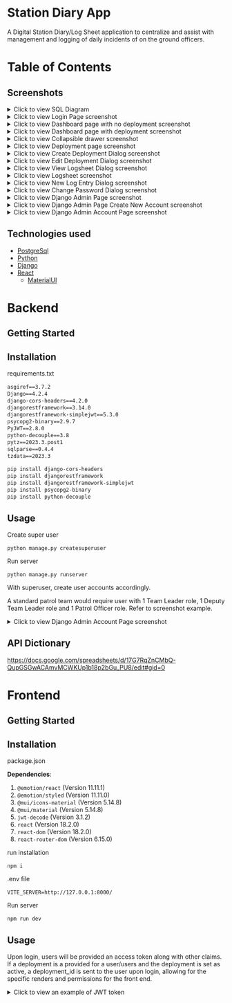 # Station Diary App

A Digital Station Diary/Log Sheet application to centralize and assist with management and logging of daily incidents of on the ground officers.

# Table of Contents

## Screenshots
<details>
<summary>Click to view SQL Diagram</summary>

![SQL](./public/SQL.png)

</details>

<details>
<summary>Click to view Login Page screenshot</summary>
  
![Login](./public/screenshot1.JPG)

</details>

<details>
<summary>Click to view Dashboard page with no deployment screenshot</summary>

![Dashboard no deployment](./public/screenshot2.JPG)
</details> 

<details>
<summary>Click to view Dashboard page with deployment screenshot</summary>
  
![Dashboard with deployment](./public/screenshot8.JPG)
</details>  

<details>
<summary>Click to view Collapsible drawer screenshot</summary>
  
![Drawer](./public/screenshot3.JPG)
</details>

<details>
<summary>Click to view Deployment page screenshot</summary>
  
![Deployment](./public/screenshot4.JPG)
</details>  

<details>
<summary>Click to view Create Deployment Dialog screenshot</summary>
  
![Create Deployment](./public/screenshot5.JPG)
</details>

<details>
<summary>Click to view Edit Deployment Dialog screenshot</summary>
  
![Edit Deployment](./public/screenshot6.JPG)
</details>

<details>
<summary>Click to view View Logsheet Dialog screenshot</summary>
  
![Logsheet Dialog](./public/screenshot7.JPG)
</details>  

<details>
<summary>Click to view Logsheet screenshot</summary>
  
![Logsheet](./public/screenshot9.JPG)
</details>  

<details>
<summary>Click to view New Log Entry Dialog screenshot</summary>
  
![New Logsheet Entry](./public/screenshot11.JPG)
</details>  

<details>
<summary>Click to view Change Password Dialog screenshot</summary>
  
![Change Password](./public/screenshot10.JPG)
</details>  

<details>
<summary>Click to view Django Admin Page screenshot</summary>
  
![Django Admin Page](./public/screenshot12.JPG)
</details>  

<details>
<summary>Click to view Django Admin Page Create New Account screenshot</summary>
  
![Django Admin Page Create New Account](./public/screenshot13.JPG)
</details>  

<details>
<summary>Click to view Django Admin Account Page screenshot</summary>
  
![Django Admin Account Page](./public/screenshot14.JPG)
</details>  

## Technologies used
* [PostgreSql](https://www.postgresql.org/download/)
* [Python](https://www.python.org/)
* [Django](https://www.djangoproject.com/download/)
* [React](https://react.dev/)
  * [MaterialUI](https://mui.com/)
    

# Backend
## Getting Started
## Installation

requirements.txt
```
asgiref==3.7.2
Django==4.2.4
django-cors-headers==4.2.0
djangorestframework==3.14.0
djangorestframework-simplejwt==5.3.0
psycopg2-binary==2.9.7
PyJWT==2.8.0
python-decouple==3.8
pytz==2023.3.post1
sqlparse==0.4.4
tzdata==2023.3
```
```
pip install django-cors-headers
pip install djangorestframework
pip install djangorestframework-simplejwt
pip install psycopg2-binary
pip install python-decouple
```

## Usage

Create super user
```
python manage.py createsuperuser
```
Run server
```
python manage.py runserver
```

With superuser, create user accounts accordingly.

A standard patrol team would require user with 1 Team Leader role, 1 Deputy Team Leader role and 1 Patrol Officer role. Refer to screenshot example.

<details>
<summary>Click to view Django Admin Account Page screenshot</summary>
  
![Django Admin Account Page](./public/screenshot14.JPG)
</details>  

## API Dictionary
https://docs.google.com/spreadsheets/d/17G7RqZnCMbQ-QupGSGwACAmvMCWKUp1b18p2bGu_PU8/edit#gid=0

# Frontend
## Getting Started
## Installation
package.json

**Dependencies**:

1. `@emotion/react` (Version 11.11.1)
2. `@emotion/styled` (Version 11.11.0)
3. `@mui/icons-material` (Version 5.14.8)
4. `@mui/material` (Version 5.14.8)
5. `jwt-decode` (Version 3.1.2)
6. `react` (Version 18.2.0)
7. `react-dom` (Version 18.2.0)
8. `react-router-dom` (Version 6.15.0)

run installation
```
npm i
```
.env file
```
VITE_SERVER=http://127.0.0.1:8000/
```
Run server
```
npm run dev
```

## Usage

Upon login, users will be provided an access token along with other claims. If a deployment is a provided for a user/users and the deployment is set as active, a deployment_id is sent to the user upon login, allowing for the specific renders and permissions for the front end.

<details>
<summary>Click to view an example of JWT token</summary>
  
![JWT Token](./public/JWT.JPG)
</details>  

